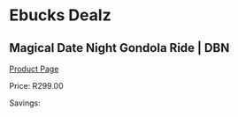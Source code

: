 
# Ebucks Dealz
## Magical Date Night Gondola Ride | DBN
[Product Page](https://www.ebucks.com/web/shop/productSelected.do?prodId=223578715&catId=322194367)

Price: R299.00

Savings: 


	